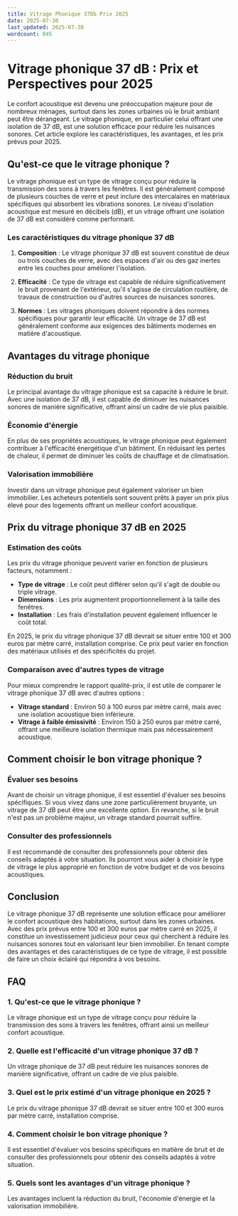 ```yaml
---
title: Vitrage Phonique 37Db Prix 2025
date: 2025-07-30
last_updated: 2025-07-30
wordcount: 845
---
```


# Vitrage phonique 37 dB : Prix et Perspectives pour 2025

Le confort acoustique est devenu une préoccupation majeure pour de nombreux ménages, surtout dans les zones urbaines où le bruit ambiant peut être dérangeant. Le vitrage phonique, en particulier celui offrant une isolation de 37 dB, est une solution efficace pour réduire les nuisances sonores. Cet article explore les caractéristiques, les avantages, et les prix prévus pour 2025.

## Qu'est-ce que le vitrage phonique ?

Le vitrage phonique est un type de vitrage conçu pour réduire la transmission des sons à travers les fenêtres. Il est généralement composé de plusieurs couches de verre et peut inclure des intercalaires en matériaux spécifiques qui absorbent les vibrations sonores. Le niveau d'isolation acoustique est mesuré en décibels (dB), et un vitrage offrant une isolation de 37 dB est considéré comme performant.

### Les caractéristiques du vitrage phonique 37 dB

1. **Composition** : Le vitrage phonique 37 dB est souvent constitué de deux ou trois couches de verre, avec des espaces d'air ou des gaz inertes entre les couches pour améliorer l'isolation.
   
2. **Efficacité** : Ce type de vitrage est capable de réduire significativement le bruit provenant de l'extérieur, qu'il s'agisse de circulation routière, de travaux de construction ou d'autres sources de nuisances sonores.

3. **Normes** : Les vitrages phoniques doivent répondre à des normes spécifiques pour garantir leur efficacité. Un vitrage de 37 dB est généralement conforme aux exigences des bâtiments modernes en matière d'acoustique.

## Avantages du vitrage phonique

### Réduction du bruit

Le principal avantage du vitrage phonique est sa capacité à réduire le bruit. Avec une isolation de 37 dB, il est capable de diminuer les nuisances sonores de manière significative, offrant ainsi un cadre de vie plus paisible.

### Économie d'énergie

En plus de ses propriétés acoustiques, le vitrage phonique peut également contribuer à l'efficacité énergétique d'un bâtiment. En réduisant les pertes de chaleur, il permet de diminuer les coûts de chauffage et de climatisation.

### Valorisation immobilière

Investir dans un vitrage phonique peut également valoriser un bien immobilier. Les acheteurs potentiels sont souvent prêts à payer un prix plus élevé pour des logements offrant un meilleur confort acoustique.

## Prix du vitrage phonique 37 dB en 2025

### Estimation des coûts

Les prix du vitrage phonique peuvent varier en fonction de plusieurs facteurs, notamment :

- **Type de vitrage** : Le coût peut différer selon qu'il s'agit de double ou triple vitrage.
- **Dimensions** : Les prix augmentent proportionnellement à la taille des fenêtres.
- **Installation** : Les frais d'installation peuvent également influencer le coût total.

En 2025, le prix du vitrage phonique 37 dB devrait se situer entre 100 et 300 euros par mètre carré, installation comprise. Ce prix peut varier en fonction des matériaux utilisés et des spécificités du projet.

### Comparaison avec d'autres types de vitrage

Pour mieux comprendre le rapport qualité-prix, il est utile de comparer le vitrage phonique 37 dB avec d'autres options :

- **Vitrage standard** : Environ 50 à 100 euros par mètre carré, mais avec une isolation acoustique bien inférieure.
- **Vitrage à faible émissivité** : Environ 150 à 250 euros par mètre carré, offrant une meilleure isolation thermique mais pas nécessairement acoustique.

## Comment choisir le bon vitrage phonique ?

### Évaluer ses besoins

Avant de choisir un vitrage phonique, il est essentiel d'évaluer ses besoins spécifiques. Si vous vivez dans une zone particulièrement bruyante, un vitrage de 37 dB peut être une excellente option. En revanche, si le bruit n'est pas un problème majeur, un vitrage standard pourrait suffire.

### Consulter des professionnels

Il est recommandé de consulter des professionnels pour obtenir des conseils adaptés à votre situation. Ils pourront vous aider à choisir le type de vitrage le plus approprié en fonction de votre budget et de vos besoins acoustiques.

## Conclusion

Le vitrage phonique 37 dB représente une solution efficace pour améliorer le confort acoustique des habitations, surtout dans les zones urbaines. Avec des prix prévus entre 100 et 300 euros par mètre carré en 2025, il constitue un investissement judicieux pour ceux qui cherchent à réduire les nuisances sonores tout en valorisant leur bien immobilier. En tenant compte des avantages et des caractéristiques de ce type de vitrage, il est possible de faire un choix éclairé qui répondra à vos besoins.

## FAQ

### 1. Qu'est-ce que le vitrage phonique ?

Le vitrage phonique est un type de vitrage conçu pour réduire la transmission des sons à travers les fenêtres, offrant ainsi un meilleur confort acoustique.

### 2. Quelle est l'efficacité d'un vitrage phonique 37 dB ?

Un vitrage phonique de 37 dB peut réduire les nuisances sonores de manière significative, offrant un cadre de vie plus paisible.

### 3. Quel est le prix estimé d'un vitrage phonique en 2025 ?

Le prix du vitrage phonique 37 dB devrait se situer entre 100 et 300 euros par mètre carré, installation comprise.

### 4. Comment choisir le bon vitrage phonique ?

Il est essentiel d'évaluer vos besoins spécifiques en matière de bruit et de consulter des professionnels pour obtenir des conseils adaptés à votre situation.

### 5. Quels sont les avantages d'un vitrage phonique ?

Les avantages incluent la réduction du bruit, l'économie d'énergie et la valorisation immobilière.